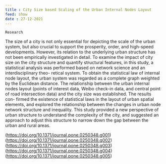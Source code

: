 ```yaml
---
title : City Size based Scaling of the Urban Internal Nodes Layout
feed: show
date : 27-12-2021
---
```


`Research`


The size of a city is not only essential for depicting the scale of the urban system, but also crucial to support the prosperity, order, and high-speed developments. However, its relation to the underlying urban structure has not been empirically investigated in detail. To examine the impact of city size on the city structure and quantify structural features, in this study, a statistical analysis was performed based on network science and an interdisciplinary theo- retical system. To obtain the statistical law of internal node layout, the urban system was regarded as a complete graph weighted by the Euclidean distance. The relationship between the urban internal nodes layout (points of interest data, Weibo check-in data, and central point of road intersection data) and the city size was established. The results con- firmed the existence of statistical laws in the layout of urban spatial elements, and explored the relationship between the changes in urban node network structure and inequality. This study provided a new perspective of urban structure to understand the complexity of the city, and suggested an approach to adjust this structure to narrow down the gap between the urban and rural areas.

(https://doi.org/10.1371/journal.pone.0250348.g001)
(https://doi.org/10.1371/journal.pone.0250348.g002)
(https://doi.org/10.1371/journal.pone.0250348.g003)
(https://doi.org/10.1371/journal.pone.0250348.g004)
(https://doi.org/10.1371/journal.pone.0250348.g005)
